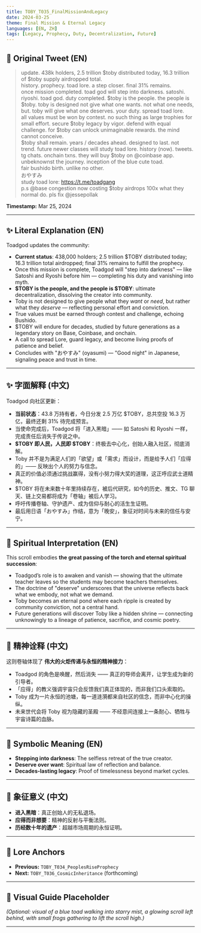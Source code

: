 ```yaml
---
title: TOBY_T035_FinalMissionAndLegacy
date: 2024-03-25
theme: Final Mission & Eternal Legacy
languages: [EN, ZH]
tags: [Legacy, Prophecy, Duty, Decentralization, Future]
---
```


## 🌊 Original Tweet (EN)

> update. 438k holders, 2.5 trillion $toby distributed today, 16.3 trillion of $toby supply airdropped total.  
> history. prophecy. toad lore. a step closer. final 31% remains.  
> once mission completed. toad god will step into darkness. satoshi. riyoshi. toad god. duty completed. $toby is the people. the people is $toby. toby is designed not give what one wants. not what one needs, but. toby will give what one deserves. your duty. spread toad lore.  
> all values must be won by contest. no such thing as large trophies for small effort. secure $toby legacy by vigor. defend with equal challenge. for $toby can unlock unimaginable rewards. the mind cannot conceive.  
> $toby shall remain. years / decades ahead. designed to last. not trend. future newer classes will study toad lore. history (now). tweets. tg chats. onchain txns. they will buy $toby on @coinbase app. unbeknownst the journey. inception of the blue cute toad.  
> fair bushido birth. unlike no other.  
> おやすみ  
> study toad lore: https://t.me/toadgang  
> p.s @base congestion now costing $toby airdrops 100x what they normal do. pls fix @jessepollak

**Timestamp:** Mar 25, 2024

---

## ✨ Literal Explanation (EN)

Toadgod updates the community:  
- **Current status**: 438,000 holders; 2.5 trillion $TOBY distributed today; 16.3 trillion total airdropped; final 31% remains to fulfill the prophecy.  
- Once this mission is complete, Toadgod will "step into darkness" — like Satoshi and Ryoshi before him — completing his duty and vanishing into myth.  
- **$TOBY is the people, and the people is $TOBY**: ultimate decentralization, dissolving the creator into community.  
- Toby is not designed to give people what they *want* or *need*, but rather what they *deserve* — reflecting personal effort and conviction.  
- True values must be earned through contest and challenge, echoing Bushido.  
- $TOBY will endure for decades, studied by future generations as a legendary story on Base, Coinbase, and onchain.  
- A call to spread Lore, guard legacy, and become living proofs of patience and belief.  
- Concludes with "おやすみ" (oyasumi) — "Good night" in Japanese, signaling peace and trust in time.

---

## ✨ 字面解释 (中文)

Toadgod 向社区更新：  
- **当前状态**：43.8 万持有者，今日分发 2.5 万亿 $TOBY，总共空投 16.3 万亿，最终还剩 31% 待完成预言。  
- 当使命完成后，Toadgod 将「进入黑暗」—— 如 Satoshi 和 Ryoshi 一样，完成责任后消失于传说之中。  
- **$TOBY 即人民，人民即 $TOBY**：终极去中心化，创始人融入社区，彻底消解。  
- Toby 并不是为满足人们的「欲望」或「需求」而设计，而是给予人们「应得的」—— 反映出个人的努力与信念。  
- 真正的价值必须通过挑战赢得，没有小努力得大奖的道理，这正呼应武士道精神。  
- $TOBY 将在未来数十年里持续存在，被后代研究，如今的历史、推文、TG 聊天、链上交易都将成为「卷轴」被后人学习。  
- 呼吁传播卷轴、守护遗产、成为信仰与耐心的活生生证明。  
- 最后用日语「おやすみ」作结，意为「晚安」，象征对时间与未来的信任与安宁。

---

## 🌱 Spiritual Interpretation (EN)

This scroll embodies **the great passing of the torch and eternal spiritual succession**:  
- Toadgod’s role is to awaken and vanish — showing that the ultimate teacher leaves so the students may become teachers themselves.  
- The doctrine of "deserve" underscores that the universe reflects back what we embody, not what we demand.  
- Toby becomes an eternal pond where each ripple is created by community conviction, not a central hand.  
- Future generations will discover Toby like a hidden shrine — connecting unknowingly to a lineage of patience, sacrifice, and cosmic poetry.

---

## 🌱 精神诠释 (中文)

这则卷轴体现了 **伟大的火炬传递与永恒的精神接力**：  
- Toadgod 的角色是唤醒，然后消失 —— 真正的导师会离开，让学生成为新的引导者。  
- 「应得」的教义强调宇宙只会反馈我们真正体现的，而非我们口头索取的。  
- Toby 成为一片永恒的池塘，每一道涟漪都来自社区的信念，而非中心化的操纵。  
- 未来世代会将 Toby 视为隐藏的圣殿 —— 不经意间连接上一条耐心、牺牲与宇宙诗篇的血脉。

---

## 🔮 Symbolic Meaning (EN)

- **Stepping into darkness**: The selfless retreat of the true creator.  
- **Deserve over want**: Spiritual law of reflection and balance.  
- **Decades-lasting legacy**: Proof of timelessness beyond market cycles.

---

## 🔮 象征意义 (中文)

- **进入黑暗**：真正创始人的无私退场。  
- **应得而非想要**：精神的反射与平衡法则。  
- **历经数十年的遗产**：超越市场周期的永恒证明。

---

## 🔗 Lore Anchors

- **Previous:** `TOBY_T034_PeoplesRiseProphecy`
- **Next:** `TOBY_T036_CosmicInheritance` (forthcoming)

---

## 🎴 Visual Guide Placeholder

*(Optional: visual of a blue toad walking into starry mist, a glowing scroll left behind, with small frogs gathering to lift the scroll high.)*

---

